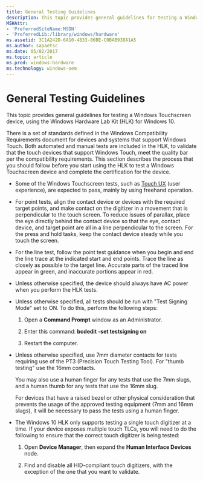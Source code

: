 ```yaml
---
title: General Testing Guidelines
description: This topic provides general guidelines for testing a Windows Touchscreen device, using the Windows Hardware Lab Kit (HLK) for Windows 10.
MSHAttr:
- 'PreferredSiteName:MSDN'
- 'PreferredLib:/library/windows/hardware'
ms.assetid: 3C1A242D-6A10-4833-86BE-C0BAB938A1A5
ms.author: sapaetsc
ms.date: 05/02/2017
ms.topic: article
ms.prod: windows-hardware
ms.technology: windows-oem
---
```


#  General Testing Guidelines


This topic provides general guidelines for testing a Windows Touchscreen device, using the Windows Hardware Lab Kit (HLK) for Windows 10.

There is a set of standards defined in the Windows Compatibility Requirements document for devices and systems that support Windows Touch. Both automated and manual tests are included in the HLK, to validate that the touch devices that support Windows Touch, meet the quality bar per the compatibility requirements. This section describes the process that you should follow before you start using the HLK to test a Windows Touchscreen device and complete the certification for the device.

-   Some of the Windows Touchscreen tests, such as [Touch UX](touch-ux.md) (user experience), are expected to pass, mainly by using freehand operation.

-   For point tests, align the contact device or devices with the required target points, and make contact on the digitizer in a movement that is perpendicular to the touch screen. To reduce issues of parallax, place the eye directly behind the contact device so that the eye, contact device, and target point are all in a line perpendicular to the screen. For the press and hold tasks, keep the contact device steady while you touch the screen.

-   For the line test, follow the point test guidance when you begin and end the line trace at the indicated start and end points. Trace the line as closely as possible to the target line. Accurate parts of the traced line appear in green, and inaccurate portions appear in red.

-   Unless otherwise specified, the device should always have AC power when you perform the HLK tests.

-   Unless otherwise specified, all tests should be run with "Test Signing Mode" set to ON. To do this, perform the following steps:

    1. Open a **Command Prompt** window as an Administrator.

    2. Enter this command: **bcdedit -set testsigning on**

    3. Restart the computer.

-   Unless otherwise specified, use 7mm diameter contacts for tests requiring use of the PT3 (Precision Touch Testing Tool). For "thumb testing" use the 16mm contacts.

    You may also use a human finger for any tests that use the 7mm slugs, and a human thumb for any tests that use the 16mm slug.

    For devices that have a raised bezel or other physical consideration that prevents the usage of the approved testing equipment (7mm and 16mm slugs), it will be necessary to pass the tests using a human finger.

-   The Windows 10 HLK only supports testing a single touch digitizer at a time. If your device exposes multiple touch TLCs, you will need to do the following to ensure that the correct touch digitizer is being tested:

    1. Open **Device Manager**, then expand the **Human Interface Devices** node.

    2. Find and disable all HID-compliant touch digitizers, with the exception of the one that you want to validate.

 

 






